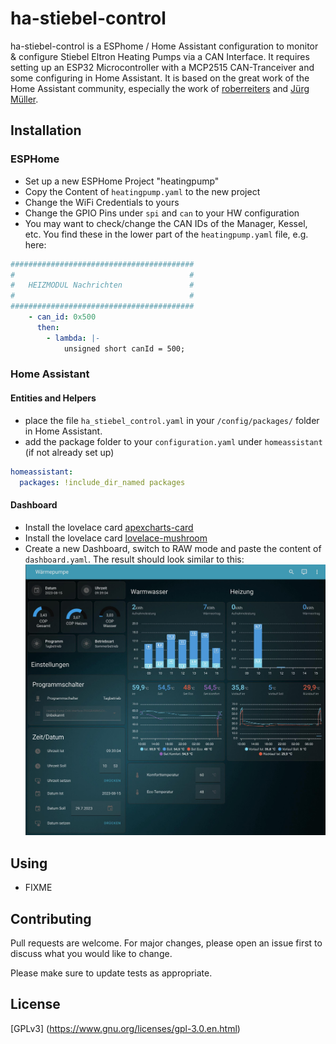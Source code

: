 # ha-stiebel-control

ha-stiebel-control is a ESPhome / Home Assistant configuration to monitor & configure Stiebel Eltron Heating Pumps via a CAN Interface.
It requires setting up an ESP32 Microcontroller with a MCP2515 CAN-Tranceiver and some configuring in Home Assistant.
It is based on the great work of the Home Assistant community, especially the work of [roberreiters](https://community.home-assistant.io/t/configured-my-esphome-with-mcp2515-can-bus-for-stiebel-eltron-heating-pump/366053) and [Jürg Müller](http://juerg5524.ch/list_data.php).

## Installation

### ESPHome
* Set up a new ESPHome Project "heatingpump"
* Copy the Content of `heatingpump.yaml` to the new project
* Change the WiFi Credentials to yours
* Change the GPIO Pins under `spi` and `can` to your HW configuration
* You may want to check/change the CAN IDs of the Manager, Kessel, etc. You find these in the lower part of the `heatingpump.yaml` file, e.g. here:
```yaml
#########################################
#                                       #
#   HEIZMODUL Nachrichten               #
#                                       #
#########################################
    - can_id: 0x500
      then:
        - lambda: |-
            unsigned short canId = 500;
```
### Home Assistant
#### Entities and Helpers
* place the file `ha_stiebel_control.yaml` in your `/config/packages/` folder in Home Assistant.
* add the package folder to your `configuration.yaml` under `homeassistant` (if not already set up)
```yaml
homeassistant:
  packages: !include_dir_named packages
```
#### Dashboard
* Install the lovelace card [apexcharts-card](https://github.com/RomRider/apexcharts-card)
* Install the lovelace card [lovelace-mushroom](https://github.com/piitaya/lovelace-mushroom)
* Create a new Dashboard, switch to RAW mode and paste the content of `dashboard.yaml`. The result should look similar to this:
![Dashboard Screenshot](assets/img/dashboard.jpg "Dashboard Screenshot")


## Using
* FIXME

## Contributing

Pull requests are welcome. For major changes, please open an issue first
to discuss what you would like to change.

Please make sure to update tests as appropriate.

## License

[GPLv3] (https://www.gnu.org/licenses/gpl-3.0.en.html)